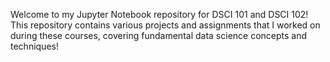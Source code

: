 Welcome to my Jupyter Notebook repository for DSCI 101 and DSCI 102! This repository contains various projects and assignments that I worked on during these courses, covering fundamental data science concepts and techniques!
